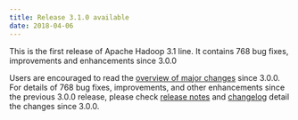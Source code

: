```yaml
---
title: Release 3.1.0 available
date: 2018-04-06
---
```

<!---
  Licensed under the Apache License, Version 2.0 (the "License");
  you may not use this file except in compliance with the License.
  You may obtain a copy of the License at

   http://www.apache.org/licenses/LICENSE-2.0

  Unless required by applicable law or agreed to in writing, software
  distributed under the License is distributed on an "AS IS" BASIS,
  WITHOUT WARRANTIES OR CONDITIONS OF ANY KIND, either express or implied.
  See the License for the specific language governing permissions and
  limitations under the License. See accompanying LICENSE file.
-->

This is the first release of Apache Hadoop 3.1 line. It contains 768 bug
fixes, improvements and enhancements since 3.0.0

Users are encouraged to read the [overview of major
changes](https://hadoop.apache.org/docs/r3.1.0/index.html) since 3.0.0.
For details of 768 bug fixes, improvements, and other enhancements since
the previous 3.0.0 release, please check [release
notes](https://hadoop.apache.org/docs/r3.1.0/hadoop-project-dist/hadoop-common/release/3.1.0/RELEASENOTES.3.1.0.html)
and
[changelog](https://hadoop.apache.org/docs/r3.1.0/hadoop-project-dist/hadoop-common/release/3.1.0/CHANGES.3.1.0.html)
detail the changes since 3.0.0.



